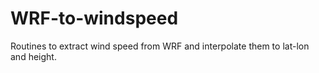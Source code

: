 # WRF-to-windspeed
Routines to extract wind speed from WRF and interpolate them to lat-lon and height.
